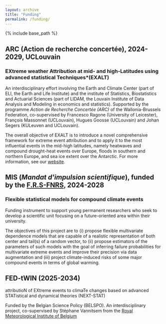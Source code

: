 ```yaml
---
layout: archive
title: "Funding"
permalink: /funding/
---
```


{% include base_path %}

## ARC (Action de recherche concertée), 2024-2029, UCLouvain

### EXtreme weather Attribution at mid- and high-Latitudes using advanced statistical Techniques*(EXALT) 

An interdisciplinary effort involving the Earth and Climate Center (part of ELI, the Earth and Life Institute) and the institute of Statistics, Biostatistics and Actuarial Sciences (part of LIDAM, the Louvain Institute of Data Analysis and Modeling in economics and statistics). Supported by the programme *Action de Recherche Concertée (ARC)* of the Wallonia-Brussels Federation, co-supervised by Francesco Ragone (University of Leicester), François Massonnet (UCLouvain),  Hugues Goosse (UCLouvain) and Johan Segers (KULeuven and UCLouvain).

The overall objective of EXALT is to introduce a novel comprehensive framework for extreme event attribution and to apply it to the most influential events in the mid-high latitudes, namely heatwaves and compound drought-heat events over Europe, floods in southern and northern Europe, and sea ice extent over the Antarctic. For more information, see our [website](https://exalt-project.github.io/).

## MIS (*Mandat d'impulsion scientifique*), funded by the [F.R.S-FNRS](https://www.frs-fnrs.be/en/), 2024-2028

### Flexible statistical models for compound climate events 

Funding instrument to support young permanent researchers who seek to develop a scientific unit focusing on a future-oriented area within their university.

The objectives of this project are to (i) propose flexible multivariate dependence models that are capable of arealistic representation of both center and tail(s) of a random vector, to (ii) propose estimators of theparameters of such models with the goal of inferring failure probabilities for multivariate extreme events andimprove their precision via data augmentation and (iii) project climate-induced risks of some major compoundevents in terms of global warming.

## FED-tWIN (2025-2034)

attributioN of EXtreme events to climaTe changes based on advanced STATistical and dynamical theories (NEXT-STAT)

Funded by the Belgian Science Policy (BELSPO). An interdisciplinary project, co-supervised by Stéphane Vannitsem from the [Royal Meteorological Institute of Belgium](https://www.meteo.be/en/belgium)

